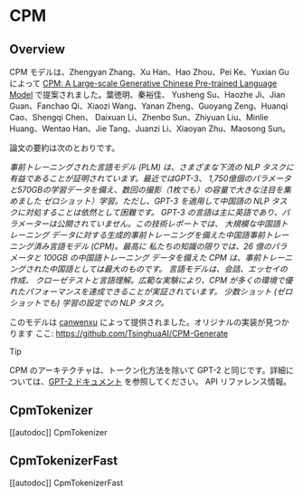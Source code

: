 <!--Copyright 2020 The HuggingFace Team. All rights reserved.

Licensed under the Apache License, Version 2.0 (the "License"); you may not use this file except in compliance with
the License. You may obtain a copy of the License at

http://www.apache.org/licenses/LICENSE-2.0

Unless required by applicable law or agreed to in writing, software distributed under the License is distributed on
an "AS IS" BASIS, WITHOUT WARRANTIES OR CONDITIONS OF ANY KIND, either express or implied. See the License for the
specific language governing permissions and limitations under the License.

⚠️ Note that this file is in Markdown but contain specific syntax for our doc-builder (similar to MDX) that may not be
rendered properly in your Markdown viewer.

-->

# CPM

## Overview

CPM モデルは、Zhengyan Zhang、Xu Han、Hao Zhou、Pei Ke、Yuxian Gu によって [CPM: A Large-scale Generative Chinese Pre-trained Language Model](https://huggingface.co/papers/2012.00413) で提案されました。葉徳明、秦裕佳、
Yusheng Su、Haozhe Ji、Jian Guan、Fanchao Qi、Xiaozi Wang、Yanan Zheng、Guoyang Zeng、Huanqi Cao、Shengqi Chen、
Daixuan Li、Zhenbo Sun、Zhiyuan Liu、Minlie Huang、Wentao Han、Jie Tang、Juanzi Li、Xiaoyan Zhu、Maosong Sun。

論文の要約は次のとおりです。

*事前トレーニングされた言語モデル (PLM) は、さまざまな下流の NLP タスクに有益であることが証明されています。最近ではGPT-3、
1,750億個のパラメータと570GBの学習データを備え、数回の撮影（1枚でも）の容量で大きな注目を集めました
ゼロショット）学習。ただし、GPT-3 を適用して中国語の NLP タスクに対処することは依然として困難です。
GPT-3 の言語は主に英語であり、パラメーターは公開されていません。この技術レポートでは、
大規模な中国語トレーニング データに対する生成的事前トレーニングを備えた中国語事前トレーニング済み言語モデル (CPM)。最高に
私たちの知識の限りでは、26 億のパラメータと 100GB の中国語トレーニング データを備えた CPM は、事前トレーニングされた中国語としては最大のものです。
言語モデルは、会話、エッセイの作成、
クローゼテストと言語理解。広範な実験により、CPM が多くの環境で優れたパフォーマンスを達成できることが実証されています。
少数ショット (ゼロショットでも) 学習の設定での NLP タスク。*

このモデルは [canwenxu](https://huggingface.co/canwenxu) によって提供されました。オリジナルの実装が見つかります
ここ: https://github.com/TsinghuaAI/CPM-Generate


> [!TIP]
> CPM のアーキテクチャは、トークン化方法を除いて GPT-2 と同じです。詳細については、[GPT-2 ドキュメント](openai-community/gpt2) を参照してください。
> API リファレンス情報。

## CpmTokenizer

[[autodoc]] CpmTokenizer

## CpmTokenizerFast

[[autodoc]] CpmTokenizerFast
